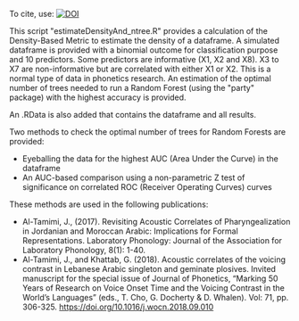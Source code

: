 To cite, use: [![DOI](https://zenodo.org/badge/122322784.svg)](https://zenodo.org/badge/latestdoi/122322784)

This script "estimateDensityAnd_ntree.R" provides a calculation of the Density-Based Metric to estimate the density of a dataframe. 
A simulated dataframe is provided with a binomial outcome for classification purpose and 10 predictors. Some predictors are informative (X1, X2 and X8). 
X3 to X7 are non-informative but are correlated with either X1 or X2. This is a normal type of data in phonetics research.
An estimation of the optimal number of trees needed to run a Random Forest (using the "party" package) with the highest accuracy is provided. 

An .RData is also added that contains the dataframe and all results. 

Two methods to check the optimal number of trees for Random Forests are provided: 
* Eyeballing the data for the highest AUC (Area Under the Curve) in the dataframe
* An AUC-based comparison using a non-parametric Z test of significance on correlated ROC (Receiver Operating Curves) curves

These methods are used in the following publications:
* Al-Tamimi, J., (2017). Revisiting Acoustic Correlates of Pharyngealization in Jordanian and Moroccan Arabic: Implications for Formal Representations. Laboratory Phonology: Journal of the Association for Laboratory Phonology, 8(1): 1-40.
* Al-Tamimi, J., and Khattab, G. (2018). Acoustic correlates of the voicing contrast in Lebanese Arabic singleton and geminate plosives. Invited manuscript for the special issue of Journal of Phonetics, “Marking 50 Years of Research on Voice Onset Time and the Voicing Contrast in the World’s Languages” (eds., T. Cho, G. Docherty & D. Whalen). Vol: 71, pp. 306-325. https://doi.org/10.1016/j.wocn.2018.09.010




